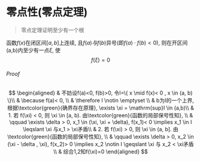 # **零点性(零点定理)**

> 零点定理证明至少有一个根

函数$f(x)$在闭区间$[a, b]$上连续, 且$f(a)与f(b)$异号(即$f(a)\cdot f(b)< 0$), 则在开区间(a,b)内至少有一点$\xi$, 使
$$f(\xi)= 0$$

###### Proof

$$
\begin{aligned}
	& 不妨设f(a)<0, f(b)>0, 令I=\{ x \mid f(x)< 0 , x \in (a, b) \}\\
	& \because f(a)< 0, \\
	& \therefore I \notin \emptyset \\
	& b为I的一个上界, 根据\textcolor{green}{确界存在原理}, \exists \xi = \mathrm{sup}I \in (a,b)\\
	& 1. 若 f(\xi) < 0, 则 \xi \in [a, b). 由\textcolor{green}{函数的局部保号性知}, \\
	& \qquad \exists \delta > 0, x_1 \in (\xi, \xi + \delta), f(x_1)< 0 \implies x_1 \in I \leqslant \xi 与x_1 > \xi矛盾\\
	& 2. 若 f(\xi) > 0, 则 \xi \in (a, b]. 由\textcolor{green}{函数的局部保号性知}, \\
	& \qquad \exists \delta > 0, x_2 \in (\xi - \delta , \xi), f(x_2)> 0 \implies x_2 \notin I \geqslant \xi 与 x_2 < \xi矛盾\\
	& 综合1,2知f(\xi)=0
\end{aligned}
$$
